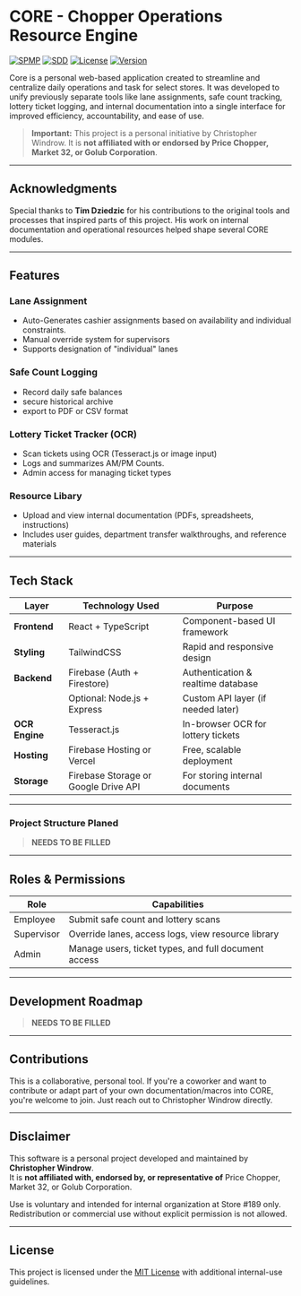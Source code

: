 # CORE - Chopper Operations Resource Engine

[![SPMP](https://img.shields.io/badge/SPMP-Project%20Plan-blue)](docs/SPMP.md)
[![SDD](https://img.shields.io/badge/SDD-Design%20Doc-green)](docs/SDD.md)
[![License](https://img.shields.io/badge/License-MIT-yellow.svg)](LICENSE)
[![Version](https://img.shields.io/badge/Version-0.0.1%20-orange.svg)](Version)

Core is a personal web-based application created to streamline and centralize daily operations and task for select
stores.  It was developed to unify previously separate tools like lane assignments, safe count tracking, lottery ticket 
logging, and internal documentation into a single interface for improved efficiency, accountability, and ease of use.

>**Important:** This project is a personal initiative by Christopher Windrow. It is **not affiliated with or endorsed 
> by Price Chopper, Market 32, or Golub Corporation**.

---

## Acknowledgments

Special thanks to **Tim Dziedzic** for his contributions to the original tools and processes that inspired parts of this project. His work on internal documentation and operational resources helped shape several CORE modules.

___

## Features

### Lane Assignment
- Auto-Generates cashier assignments based on availability and individual constraints.
- Manual override system for supervisors
- Supports designation of "individual" lanes

### Safe Count Logging
- Record daily safe balances
- secure historical archive
- export to PDF or CSV format

### Lottery Ticket Tracker (OCR)
- Scan tickets using OCR (Tesseract.js or image input)
- Logs and summarizes AM/PM Counts.
- Admin access for managing ticket types

### Resource Libary
- Upload and view internal documentation (PDFs, spreadsheets, instructions)
- Includes user guides, department transfer walkthroughs, and reference materials
___

## Tech Stack

| Layer         | Technology Used                    | Purpose                              |
|---------------|-------------------------------------|--------------------------------------|
| **Frontend**  | React + TypeScript                 | Component-based UI framework         |
| **Styling**   | TailwindCSS                        | Rapid and responsive design          |
| **Backend**   | Firebase (Auth + Firestore)        | Authentication & realtime database   |
|               | Optional: Node.js + Express        | Custom API layer (if needed later)   |
| **OCR Engine**| Tesseract.js                       | In-browser OCR for lottery tickets   |
| **Hosting**   | Firebase Hosting or Vercel         | Free, scalable deployment            |
| **Storage**   | Firebase Storage or Google Drive API| For storing internal documents       |
___

### Project Structure Planed

>**NEEDS TO BE FILLED**

___
## Roles & Permissions

| Role        | Capabilities                                            |
|-------------|---------------------------------------------------------|
| Employee    | Submit safe count and lottery scans                     |
| Supervisor  | Override lanes, access logs, view resource library      |
| Admin       | Manage users, ticket types, and full document access    |
___
##  Development Roadmap
> **NEEDS TO BE FILLED**

---

##  Contributions

This is a collaborative, personal tool. If you're a coworker and want to contribute or adapt part of your own documentation/macros into CORE, you're welcome to join. Just reach out to Christopher Windrow directly.

---

## Disclaimer

This software is a personal project developed and maintained by **Christopher Windrow**.  
It is **not affiliated with, endorsed by, or representative of** Price Chopper, Market 32, or Golub Corporation.

Use is voluntary and intended for internal organization at Store #189 only.  
Redistribution or commercial use without explicit permission is not allowed.

---
## License

This project is licensed under the [MIT License](LICENSE) with additional internal-use guidelines.